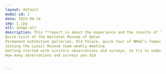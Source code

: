```yaml
---
layout: default
modal-id: 1
date: 2023-06-14
img: 1.jpg
alt: image-alt
description: This **report is about the experience and the results of the observations and surveys** taken on how people interact with multimedia in National Museum of Qatar (NMOQ). The observations were recorded in a structured manner, noting down specific actions, reactions, and notable behaviors of the visitors. While the surveys were conducted at the end of visitors' museum tour in G12. My first week at the internship included several activities
Quick visit of the National Museum of Qatar
Permanent exhibition galleries, Old Palace, quick tour of NMoQ’s Temporary Exhibitions (Pipilotti Rist and Olafur Eliasson)
Joining the Lusail Museum team weekly meeting
Getting started with visitors observations and surveys, to try to understand our visitors/users
How many observations and surveys you did


---
```

